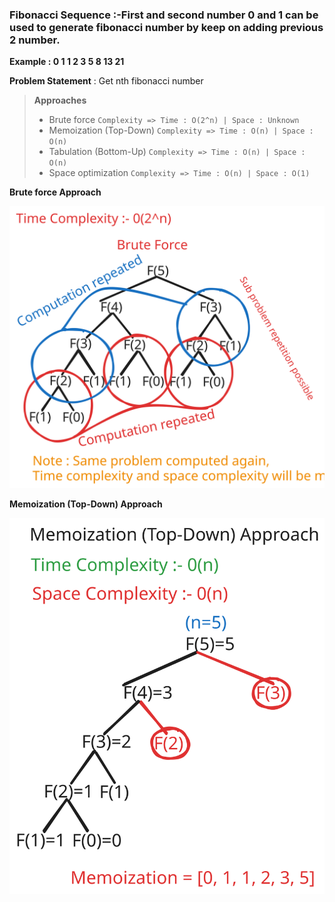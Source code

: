 ### Fibonacci Sequence :-First and second number 0 and 1 can be used to generate fibonacci number by keep on adding previous 2 number.

**Example : 0 1 1 2 3 5 8 13 21**

**Problem Statement** : Get nth fibonacci number

> **Approaches**
> * Brute force `Complexity => Time : O(2^n) | Space : Unknown`
> * Memoization (Top-Down) `Complexity => Time : O(n) | Space : O(n)`
> * Tabulation (Bottom-Up) `Complexity => Time : O(n) | Space : O(n)`
> * Space optimization `Complexity => Time : O(n) | Space : O(1)`

**Brute force Approach**

![Brute force](../../../../../../../../../assets/svg/FibonacciBruteForcex1.svg)

**Memoization (Top-Down) Approach**

![Memoization](../../../../../../../../../assets/svg/FibonacciMemoizationX1.svg)
